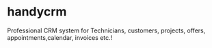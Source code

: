 # handycrm
Professional CRM system for Technicians, customers, projects, offers, appointments,calendar, invoices etc.!
